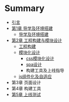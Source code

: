 # Summary

* [引言](README.md)
* [第1章 导学及环境搭建](chapter1.md)
  * [导学及环境搭建](chapter1/dao-xue-ji-huan-jing-da-jian.md)
* [第2章 工程构建与模块设计](di-2-zhang-gong-cheng-gou-jian-yu-mo-kuai-she-ji.md)
  * [工程构建](di-2-zhang-gong-cheng-gou-jian-yu-mo-kuai-she-ji/gong-cheng-gou-jian.md)
  * [模块化设计](di-2-zhang-gong-cheng-gou-jian-yu-mo-kuai-she-ji/mo-kuai-hua-she-ji.md)
    * [css模块化设计](di-2-zhang-gong-cheng-gou-jian-yu-mo-kuai-she-ji/mo-kuai-hua-she-ji/cssmo-kuai-hua-she-ji.md)
    * [spa设计](di-2-zhang-gong-cheng-gou-jian-yu-mo-kuai-she-ji/mo-kuai-hua-she-ji/spashe-ji.md)
    * 构建工具及上线指导
  * [js组件化及自适应](di-2-zhang-gong-cheng-gou-jian-yu-mo-kuai-she-ji/jszu-jian-hua-ji-zi-shi-ying.md)
* 第3章 页面设计
* 第4章 构建工具
* [第5章 上线测试](di-5-zhang-shang-xian-ce-shi.md)


